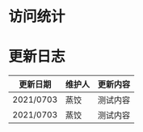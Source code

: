 # 访问统计
<script id="3Ivp74LsSjfO1pXU" crossorigin="anonymous" charset="UTF-8" src="https://v6-widget.51.la/v6/3Ivp74LsSjfO1pXU/quote.js?theme=0&col=true&f=12&badge=icon_0&icon=center"></script>

# 更新日志

| 更新日期 | 维护人 | 更新内容 |
| ----------------------- | --------------- | ---------------- |
|   2021/0703     |  蒸饺 | 测试内容 |
|   2021/0703 |  蒸饺 | 测试内容 |
